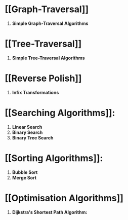 # [[Graph-Traversal]]
1. **Simple Graph-Traversal Algorithms**
# [[Tree-Traversal]]
1. **Simple Tree-Traversal Algorithms**
# [[Reverse Polish]]
1. **Infix Transformations**
# [[Searching Algorithms]]:
1. **Linear Search**
2. **Binary Search**
3. **Binary Tree Search**
# [[Sorting Algorithms]]:
1. **Bubble Sort**
2. **Merge Sort**
# [[Optimisation Algorithms]]
1. **Dijkstra's Shortest Path Algorithm:**